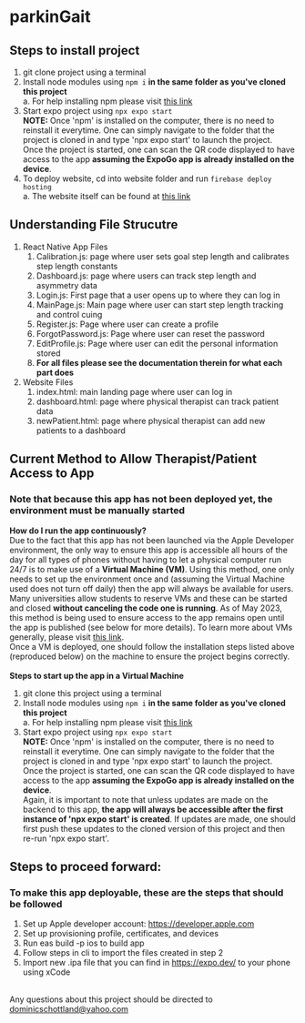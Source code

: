 # parkinGait
## Steps to install project
1. git clone project using a terminal
2. Install node modules using `npm i` **in the same folder as you've cloned this project**
   <br> a. For help installing npm please visit [this link](https://docs.npmjs.com/downloading-and-installing-node-js-and-npm)
3. Start expo project using `npx expo start`
    <br> **NOTE:** Once 'npm' is installed on the computer, there is no need to reinstall it everytime. One can simply navigate to the folder that the project is cloned in and type 'npx expo start' to launch the project.
    <br> Once the project is started, one can scan the QR code displayed to have access to the app **assuming the ExpoGo app is already installed on the device**.
4. To deploy website, cd into website folder and run `firebase deploy hosting`
    <br> a. The website itself can be found at [this link](https://parkingait.web.app/)

## Understanding File Strucutre
1. React Native App Files
    1. Calibration.js: page where user sets goal step length and calibrates step length constants
    2. Dashboard.js: page where users can track step length and asymmetry data
    3. Login.js: First page that a user opens up to where they can log in
    4. MainPage.js: Main page where user can start step length tracking and control cuing
    5. Register.js: Page where user can create a profile
    6. ForgotPassword.js: Page where user can reset the password
    7. EditProfile.js: Page where user can edit the personal information stored
    8. **For all files please see the documentation therein for what each part does**
2. Website Files
    1. index.html: main landing page where user can log in
    2. dashboard.html: page where physical therapist can track patient data
    3. newPatient.html: page where physical therapist can add new patients to a dashboard
    
## Current Method to Allow Therapist/Patient Access to App
### Note that because this app has not been deployed yet, the environment must be manually started
**How do I run the app continuously?** 
<br> Due to the fact that this app has not been launched via the Apple Developer environment, the only way to ensure this app is accessible all hours of the day for all types of phones without having to let a physical computer run 24/7 is to make use of a **Virtual Machine (VM)**. Using this method, one only needs to set up the environment once and (assuming the Virtual Machine used does not turn off daily) then the app will always be available for users. 
<br> Many universities allow students to reserve VMs and these can be started and closed **without canceling the code one is running**. As of May 2023, this  method is being used to ensure access to the app remains open until the app is published (see below for more details). To learn more about VMs generally, please visit [this link](https://www.vmware.com/topics/glossary/content/virtual-machine.html).
<br> Once a VM is deployed, one should follow the installation steps listed above (reproduced below) on the machine to ensure the project begins correctly. 
<br>
<br> **Steps to start up the app in a Virtual Machine**
1. git clone this project using a terminal
2. Install node modules using `npm i` **in the same folder as you've cloned this project**
   <br> a. For help installing npm please visit [this link](https://docs.npmjs.com/downloading-and-installing-node-js-and-npm)
3. Start expo project using `npx expo start`
    <br> **NOTE:** Once 'npm' is installed on the computer, there is no need to reinstall it everytime. One can simply navigate to the folder that the project is cloned in and type 'npx expo start' to launch the project.
    <br> Once the project is started, one can scan the QR code displayed to have access to the app **assuming the ExpoGo app is already installed on the device**.
<br> Again, it is important to note that unless updates are made on the backend to this app, **the app will always be accessible after the first instance of 'npx expo start' is created**. If updates are made, one should first push these updates to the cloned version of this project and then re-run 'npx expo start'.
    
## Steps to proceed forward: 
### To make this app deployable, these are the steps that should be followed
1. Set up Apple developer account: https://developer.apple.com
2. Set up provisioning profile, certificates, and devices
3. Run eas build -p ios to build app
4. Follow steps in cli to import the files created in step 2
5. Import new .ipa file that you can find in https://expo.dev/ to your phone using xCode

<br> Any questions about this project should be directed to dominicschottland@yahoo.com
  
